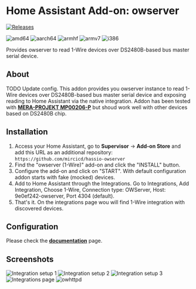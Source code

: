 # Home Assistant Add-on: owserver

[![Releases][version]][releases]

![amd64][amd64-shield]
![aarch64][aarch64-shield]
![armhf][armhf-shield]
![armv7][armv7-shield]
![i386][i386-shield]

Provides owserver to read 1-Wire devices over DS2480B-based bus master serial device.

## About

TODO Update config.
This addon provides you owserver instance to read 1-Wire devices over DS2480B-based bus master serial device and exposing reading to Home Assistant via the native integration. Addon has been tested with **[MERA-PROJEKT MP00206-P](http://www.meraprojekt.com.pl/mp00206-p.html)** but shoud work well with other devices based on DS2480B chip.

## Installation

1. Access your Home Assistant, go to **Supervisor** -> **Add-on Store** and add this URL as an additional repository: `https://github.com/mircicd/hassio-owserver`
2. Find the "owserver (1-Wire)" add-on and click the "INSTALL" button.
3. Configure the add-on and click on "START". With default configuration addon starts with fake (mocked) devices.
4. Add to Home Assistant through the Integrations. Go to Integrations, Add Integration, Choose 1-Wire, Connection type: OWServer, Host: 9e0ef242-owserver, Port 4304 (default).
5. That's it. On the integrations page wou will find 1-Wire integration with discovered devices.

## Configuration

Please check the **[documentation](https://github.com/mircicd/hassio-owserver/blob/master/owserver/DOCS.md)** page.

## Screenshots

![Integration setup 1](images/screenshot_setup1.jpg)
![Integration setup 2](images/screenshot_setup2.jpg)
![Integration setup 3](images/screenshot_setup3.jpg)
![Integrations page](images/screenshot_integrations.jpg)
![owhttpd](images/screenshot_owhttpd.jpg)

[version]: https://img.shields.io/badge/version-v0.2.1-blue.svg
[releases]: https://github.com/mircicd/hassio-owserver/releases
[amd64-shield]: https://img.shields.io/badge/amd64-yes-green.svg
[aarch64-shield]: https://img.shields.io/badge/aarch64-yes-green.svg
[armhf-shield]: https://img.shields.io/badge/armhf-yes-green.svg
[armv7-shield]: https://img.shields.io/badge/armv7-yes-green.svg
[i386-shield]: https://img.shields.io/badge/i386-no-red.svg
